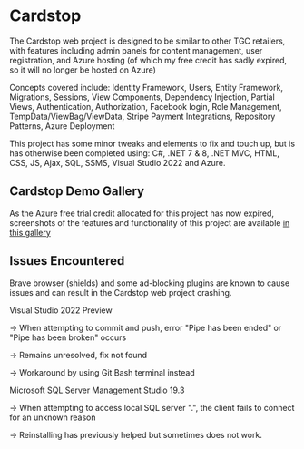 # Cardstop
The Cardstop web project is designed to be similar to other TGC retailers, with features including admin
panels for content management, user registration, and Azure hosting (of which my free credit has sadly
expired, so it will no longer be hosted on Azure)

Concepts covered include: Identity Framework, Users, Entity Framework, Migrations, Sessions, View Components,
Dependency Injection, Partial Views, Authentication, Authorization, Facebook login, Role Management,
TempData/ViewBag/ViewData, Stripe Payment Integrations, Repository Patterns, Azure Deployment

This project has some minor tweaks and elements to fix and touch up, but is has otherwise been completed using: 
C#, .NET 7 & 8, .NET MVC, HTML, CSS, JS, Ajax, SQL, SSMS, Visual Studio 2022 and Azure.

## Cardstop Demo Gallery
As the Azure free trial credit allocated for this project has now expired, screenshots of the features
and functionality of this project are available 
<a href="//imgur.com/a/oI3H8ZC"> in this gallery</a>

## Issues Encountered

Brave browser (shields) and some ad-blocking plugins are known to cause
issues and can result in the Cardstop web project crashing.

Visual Studio 2022 Preview

-> When attempting to commit and push, error "Pipe has been ended" or "Pipe has been broken" occurs

-> Remains unresolved, fix not found

-> Workaround by using Git Bash terminal instead

Microsoft SQL Server Management Studio 19.3

-> When attempting to access local SQL server ".", the client fails to connect for an unknown reason

-> Reinstalling has previously helped but sometimes does not work.
